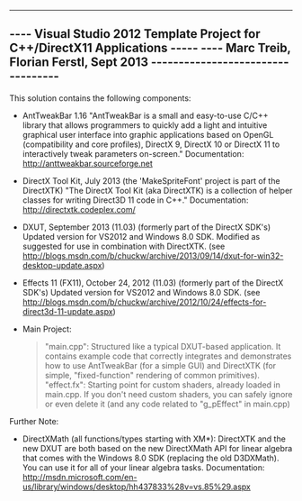 -----------------------------------------------------------------------------
---- Visual Studio 2012 Template Project for C++/DirectX11 Applications -----
---- Marc Treib, Florian Ferstl, Sept 2013 ----------------------------------
-----------------------------------------------------------------------------

This solution contains the following components:

 - AntTweakBar 1.16 
   "AntTweakBar is a small and easy-to-use C/C++ library that allows programmers to quickly add a light and 
   intuitive graphical user interface into graphic applications based on OpenGL (compatibility and core 
   profiles), DirectX 9, DirectX 10 or DirectX 11 to interactively tweak parameters on-screen."
   Documentation: http://anttweakbar.sourceforge.net

 - DirectX Tool Kit, July 2013 (the 'MakeSpriteFont' project is part of the DirectXTK)
   "The DirectX Tool Kit (aka DirectXTK) is a collection of helper classes for writing Direct3D 11 code in C++."
   Documentation: http://directxtk.codeplex.com/
 
 - DXUT, September 2013 (11.03) (formerly part of the DirectX SDK's)
   Updated version for VS2012 and Windows 8.0 SDK. Modified as suggested for use in combination with DirectXTK.
   (see http://blogs.msdn.com/b/chuckw/archive/2013/09/14/dxut-for-win32-desktop-update.aspx)

 - Effects 11 (FX11), October 24, 2012 (11.03) (formerly part of the DirectX SDK's)
   Updated version for VS2012 and Windows 8.0 SDK.
   (see http://blogs.msdn.com/b/chuckw/archive/2012/10/24/effects-for-direct3d-11-update.aspx)

 - Main Project:
   > "main.cpp": Structured like a typical DXUT-based application. It contains example code that correctly
   integrates and demonstrates how to use AntTweakBar (for a simple GUI) and DirectXTK (for simple, 
   "fixed-function" rendering of common primitives).
   > "effect.fx": Starting point for custom shaders, already loaded in main.cpp. If  you don't need custom 
   shaders, you can safely ignore or even delete it (and any code related to "g_pEffect" in main.cpp)


Further Note:

 - DirectXMath (all functions/types starting with XM*): DirectXTK and the new DXUT are both based on the 
   new DirectXMath API for linear algebra that comes with the Windows 8.0 SDK (replacing the old D3DXMath). 
   You can use it for all of your linear algebra tasks.
   Documentation: http://msdn.microsoft.com/en-us/library/windows/desktop/hh437833%28v=vs.85%29.aspx